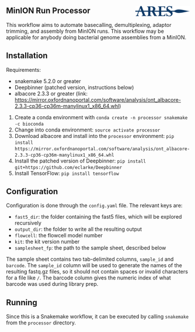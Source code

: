 ## MinION Run Processor  <img src="ARES_Small.png" width=150 align="right"> 

This workflow aims to automate basecalling, demultiplexing, adaptor trimming, and assembly from MinION runs. This workflow may be applicable for anybody doing bacterial genome assemblies from a MinION.

## Installation

Requirements:

- snakemake 5.2.0 or greater
- Deepbinner (patched version, instructions below)
- albacore 2.3.3 or greater (link: https://mirror.oxfordnanoportal.com/software/analysis/ont_albacore-2.3.3-cp36-cp36m-manylinux1_x86_64.whl)

1. Create a conda environment with `conda create -n processor snakemake -c bioconda`
2. Change into conda environment: `source activate processor`
3. Download albacore and install into the `processor` environment: `pip install https://mirror.oxfordnanoportal.com/software/analysis/ont_albacore-2.3.3-cp36-cp36m-manylinux1_x86_64.whl`
4. Install the patched version of Deepbinner: `pip install git+https://github.com/eclarke/Deepbinner`
5. Install TensorFlow: `pip install tensorflow`

## Configuration

Configuration is done through the `config.yaml` file. 
The relevant keys are:
- `fast5_dir`: the folder containing the fast5 files, which will be explored recursively
- `output_dir`: the folder to write all the resulting output
- `flowcell`: the flowcell model number
- `kit`: the kit version number
- `samplesheet_fp`: the path to the sample sheet, described below

The sample sheet contains two tab-delimited columns, `sample_id` and `barcode`. The `sample_id` column will be used to generate the names of the resulting fastq.gz files, so it should not contain spaces or invalid characters for a file like `/`.  The barcode column gives the numeric index of what barcode was used during library prep.

## Running

Since this is a Snakemake workflow, it can be executed by calling `snakemake` from the `processor` directory.
